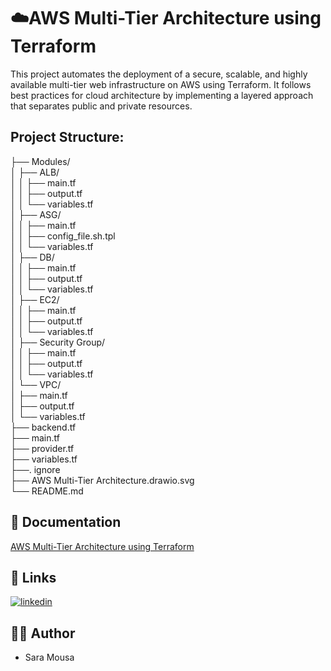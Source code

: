 ﻿
# ☁️AWS Multi-Tier Architecture using Terraform

This project automates the deployment of a secure, scalable, and highly available multi-tier web infrastructure on AWS using Terraform. It follows best practices for cloud architecture by implementing a layered approach that separates public and private resources.

## Project Structure:
├── Modules/  
│   ├── ALB/  
│   │   ├── main.tf  
│   │   ├── output.tf  
│   │   └── variables.tf  
│   ├── ASG/  
│   │   ├── main.tf  
│   │   ├── config_file.sh.tpl  
│   │   └── variables.tf  
│   ├── DB/  
│   │   ├── main.tf  
│   │   ├── output.tf  
│   │   └── variables.tf  
│   ├── EC2/  
│   │   ├── main.tf  
│   │   ├── output.tf  
│   │   └── variables.tf  
│   ├── Security Group/  
│   │   ├── main.tf  
│   │   ├── output.tf  
│   │   └── variables.tf  
│   └── VPC/  
│       ├── main.tf  
│       ├── output.tf  
│       └── variables.tf  
├── backend.tf  
├── main.tf  
├── provider.tf  
├── variables.tf  
├──. ignore  
├── AWS Multi-Tier Architecture.drawio.svg  
└── README.md  

## 📂 Documentation

[AWS Multi-Tier Architecture using Terraform](https://www.notion.so/AWS-Multi-Tier-Architecture-using-Terraform-1e82a9d6f04280b8815bdd81d7c4e342?pvs=4)
## 🔗 Links

[![linkedin](https://img.shields.io/badge/linkedin-0A66C2?style=for-the-badge&logo=linkedin&logoColor=white)](https://www.linkedin.com/in/saramousa3010/)



## 👩‍💻 Author
- Sara Mousa
